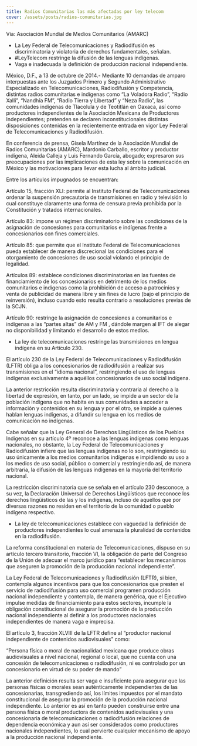 ```yaml
---
title: Radios Comunitarias las más afectadas por ley telecom
cover: /assets/posts/radios-comunitarias.jpg
---
```

Vía: Asociación Mundial de Medios Comunitarios (AMARC)

- La Ley Federal de Telecomunicaciones y Radiodifusión es discriminatoria y violatoria de derechos fundamentales, señalan.
- #LeyTelecom restringe la difusión de las lenguas indígenas.
- Vaga e inadecuada la definición de producción nacional independiente.

México, D.F., a 13 de octubre de 2014.- Mediante 10 demandas de amparo interpuestas ante los Juzgados Primero y Segundo Administrativo Especializado en Telecomunicaciones, Radiodifusión y Competencia, distintas radios comunitarias e indígenas como “La Voladora Radio”, “Radio Xalli”, “Nandhía FM”, “Radio Tierra y Libertad” y “Neza Radio”, las comunidades indígenas de Tlacolula y de Teotitlán en Oaxaca, así como productores independientes de la Asociación Mexicana de Productores Independientes; pretenden se declaren inconstitucionales distintas disposiciones contenidas en la recientemente entrada en vigor Ley Federal de Telecomunicaciones y Radiodifusión.

En conferencia de prensa, Gisela Martínez de la Asociación Mundial de Radios Comunitarias (AMARC), Mardonio Carballo, escritor y productor indígena, Aleida Calleja y Luis Fernando García, abogado; expresaron sus preocupaciones por las implicaciones de esta ley sobre la comunicación en México y las motivaciones para llevar esta lucha al ámbito judicial.

Entre los artículos impugnados se encuentran:

Artículo 15, fracción XLI: permite al Instituto Federal de Telecomunicaciones ordenar la suspensión precautoria de transmisiones en radio y televisión lo cual constituye claramente una forma de censura previa prohibida por la Constitución y tratados internacionales.

Artículo 83: impone un régimen discriminatorio sobre las condiciones de la asignación de concesiones para comunitarios e indígenas frente a concesionarios con fines comerciales.

Artículo 85: que permite que el Instituto Federal de Telecomunicaciones pueda establecer de manera discrecional las condiciones para el otorgamiento de concesiones de uso social violando el principio de legalidad.

Artículos 89: establece condiciones discriminatorias en las fuentes de financiamiento de los concesionarios en detrimento de los medios comunitarios e indígenas como la prohibición de acceso a patrocinios y venta de publicidad de manera libre y sin fines de lucro (bajo el principio de reinversión), incluso cuando esto resulta contrario a resoluciones previas de la SCJN.

Artículo 90: restringe la asignación de concesiones a comunitarios e indígenas a las “partes altas” de AM y FM , dándole margen al IFT de alegar no disponibilidad y limitando el desarrollo de estos medios.

- La ley de telecomunicaciones restringe las transmisiones en lengua indígena en su Artículo 230.

El artículo 230 de la Ley Federal de Telecomunicaciones y Radiodifusión (LFTR) obliga a los concesionarios de radiodifusión a realizar sus transmisiones en el “idioma nacional”, restringiendo el uso de lenguas indígenas exclusivamente a aquéllos concesionarios de uso social indígena.

La anterior restricción resulta discriminatoria y contraria al derecho a la libertad de expresión, en tanto, por un lado, se impide a un sector de la población indígena que no habita en sus comunidades a acceder a información y contenidos en su lengua y por el otro, se impide a quienes hablan lenguas indígenas, a difundir su lengua en los medios de comunicación no indígenas.

Cabe señalar que la Ley General de Derechos Lingüísticos de los Pueblos Indígenas en su artículo 4º reconoce a las lenguas indígenas como lenguas nacionales, no obstante, la Ley Federal de Telecomunicaciones y Radiodifusión infiere que las lenguas indígenas no lo son, restringiendo su uso únicamente a los medios comunitarios indígenas e impidiendo su uso a los medios de uso social, público o comercial y restringiendo así, de manera arbitraria, la difusión de las lenguas indígenas en la mayoría del territorio nacional.

La restricción discriminatoria que se señala en el artículo 230 desconoce, a su vez, la Declaración Universal de Derechos Lingüísticos que reconoce los derechos lingüísticos de las y los indígenas, incluso de aquellos que por diversas razones no residen en el territorio de la comunidad o pueblo indígena respectivo.

- La ley de telecomunicaciones establece con vaguedad la definición de productores independientes lo cual amenaza la pluralidad de contenidos en la radiodifusión.

La reforma constitucional en materia de Telecomunicaciones, dispuso en su artículo tercero transitorio, fracción VI, la obligación de parte del Congreso de la Unión de adecuar el marco jurídico para “establecer los mecanismos que aseguren la promoción de la producción nacional independiente”.

La Ley Federal de Telecomunicaciones y Radiodifusión (LFTR), si bien, contempla algunos incentivos para que los concesionarios que presten el servicio de radiodifusión para uso comercial programen producción nacional independiente y contempla, de manera genérica, que el Ejecutivo impulse medidas de financiamiento para estos sectores, incumple la obligación constitucional de asegurar la promoción de la producción nacional independiente al definir a los productores nacionales independientes de manera vaga e imprecisa.

El artículo 3, fracción XLVIII de la LFTR define al “productor nacional independiente de contenidos audiovisuales” como:

“Persona física o moral de nacionalidad mexicana que produce obras audiovisuales a nivel nacional, regional o local, que no cuenta con una concesión de telecomunicaciones o radiodifusión, ni es controlado por un concesionario en virtud de su poder de mando”

La anterior definición resulta ser vaga e insuficiente para asegurar que las personas físicas o morales sean auténticamente independientes de las concesionarias, transgrediendo así, los límites impuestos por el mandato constitucional de asegurar la promoción de la producción nacional independiente. Lo anterior es así en tanto pueden construirse entre una persona física o moral productora de contenidos audiovisuales y una concesionaria de telecomunicaciones o radiodifusión relaciones de dependencia económica y aun así ser considerados como productores nacionales independientes, lo cual pervierte cualquier mecanismo de apoyo a la producción nacional independiente.